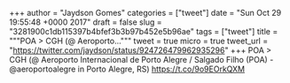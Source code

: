 
+++
author = "Jaydson Gomes"
categories = ["tweet"]
date = "Sun Oct 29 19:55:48 +0000 2017"
draft = false
slug = "3281900c1db115397b4bfef3b3b97b452e5b96ae"
tags = ["tweet"]
title = """POA &gt; CGH (@ Aeroporto..."""
tweet = true
micro = true
tweet_url = "https://twitter.com/jaydson/status/924726479962935296"
+++
POA &gt; CGH (@ Aeroporto Internacional de Porto Alegre / Salgado Filho (POA) - @aeroportoalegre in Porto Alegre, RS) https://t.co/9o9EOrkQXM
